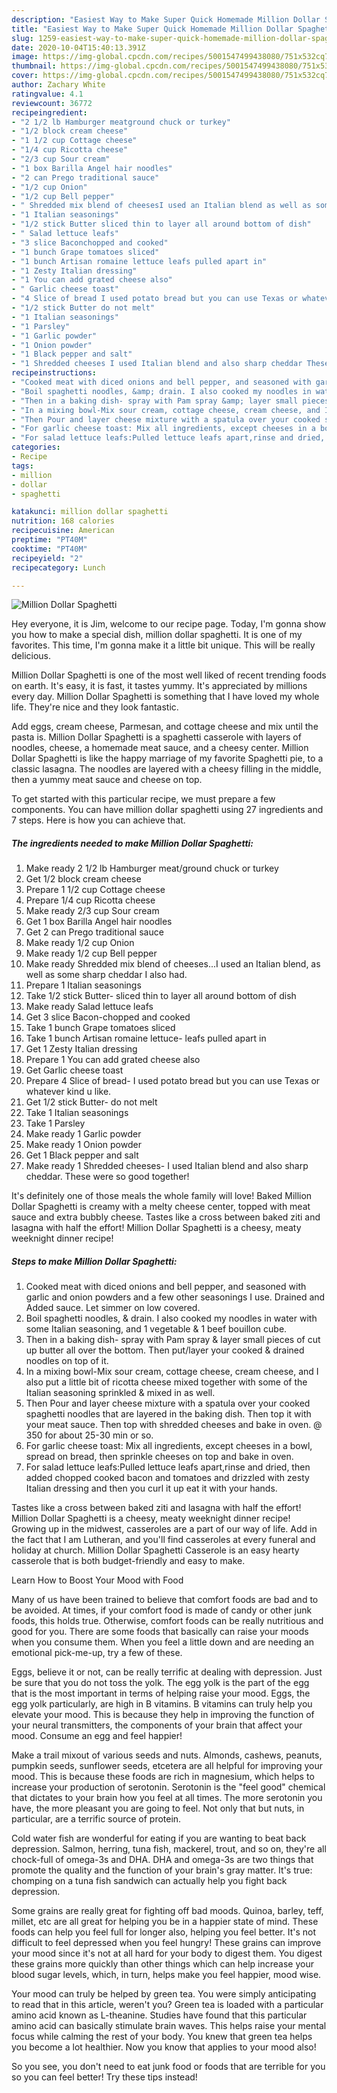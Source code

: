 ```yaml
---
description: "Easiest Way to Make Super Quick Homemade Million Dollar Spaghetti"
title: "Easiest Way to Make Super Quick Homemade Million Dollar Spaghetti"
slug: 1259-easiest-way-to-make-super-quick-homemade-million-dollar-spaghetti
date: 2020-10-04T15:40:13.391Z
image: https://img-global.cpcdn.com/recipes/5001547499438080/751x532cq70/million-dollar-spaghetti-recipe-main-photo.jpg
thumbnail: https://img-global.cpcdn.com/recipes/5001547499438080/751x532cq70/million-dollar-spaghetti-recipe-main-photo.jpg
cover: https://img-global.cpcdn.com/recipes/5001547499438080/751x532cq70/million-dollar-spaghetti-recipe-main-photo.jpg
author: Zachary White
ratingvalue: 4.1
reviewcount: 36772
recipeingredient:
- "2 1/2 lb Hamburger meatground chuck or turkey"
- "1/2 block cream cheese"
- "1 1/2 cup Cottage cheese"
- "1/4 cup Ricotta cheese"
- "2/3 cup Sour cream"
- "1 box Barilla Angel hair noodles"
- "2 can Prego traditional sauce"
- "1/2 cup Onion"
- "1/2 cup Bell pepper"
- " Shredded mix blend of cheesesI used an Italian blend as well as some sharp cheddar I also had"
- "1 Italian seasonings"
- "1/2 stick Butter sliced thin to layer all around bottom of dish"
- " Salad lettuce leafs"
- "3 slice Baconchopped and cooked"
- "1 bunch Grape tomatoes sliced"
- "1 bunch Artisan romaine lettuce leafs pulled apart in"
- "1 Zesty Italian dressing"
- "1 You can add grated cheese also"
- " Garlic cheese toast"
- "4 Slice of bread I used potato bread but you can use Texas or whatever kind u like"
- "1/2 stick Butter do not melt"
- "1 Italian seasonings"
- "1 Parsley"
- "1 Garlic powder"
- "1 Onion powder"
- "1 Black pepper and salt"
- "1 Shredded cheeses I used Italian blend and also sharp cheddar These were so good together"
recipeinstructions:
- "Cooked meat with diced onions and bell pepper, and seasoned with garlic and onion powders and a few other seasonings I use. Drained and Added sauce. Let simmer on low covered."
- "Boil spaghetti noodles, &amp; drain. I also cooked my noodles in water with some Italian seasoning, and 1 vegetable &amp; 1 beef bouillon cube."
- "Then in a baking dish- spray with Pam spray &amp; layer small pieces of cut up butter all over the bottom. Then put/layer your cooked &amp; drained noodles on top of it."
- "In a mixing bowl-Mix sour cream, cottage cheese, cream cheese, and I also put a little bit of ricotta cheese mixed together with some of the Italian seasoning sprinkled &amp; mixed in as well."
- "Then Pour and layer cheese mixture with a spatula over your cooked spaghetti noodles that are layered in the baking dish. Then top it with your meat sauce.  Then top with shredded cheeses and bake in oven. @ 350 for about 25-30 min or so."
- "For garlic cheese toast: Mix all ingredients, except cheeses in a bowl, spread on bread, then sprinkle cheeses on top and bake in oven."
- "For salad lettuce leafs:Pulled lettuce leafs apart,rinse and dried, then added chopped cooked bacon and tomatoes and drizzled with zesty Italian dressing and then you curl it up eat it with your hands."
categories:
- Recipe
tags:
- million
- dollar
- spaghetti

katakunci: million dollar spaghetti 
nutrition: 168 calories
recipecuisine: American
preptime: "PT40M"
cooktime: "PT40M"
recipeyield: "2"
recipecategory: Lunch

---
```



![Million Dollar Spaghetti](https://img-global.cpcdn.com/recipes/5001547499438080/751x532cq70/million-dollar-spaghetti-recipe-main-photo.jpg)

Hey everyone, it is Jim, welcome to our recipe page. Today, I'm gonna show you how to make a special dish, million dollar spaghetti. It is one of my favorites. This time, I'm gonna make it a little bit unique. This will be really delicious.

Million Dollar Spaghetti is one of the most well liked of recent trending foods on earth. It's easy, it is fast, it tastes yummy. It's appreciated by millions every day. Million Dollar Spaghetti is something that I have loved my whole life. They're nice and they look fantastic.

Add eggs, cream cheese, Parmesan, and cottage cheese and mix until the pasta is. Million Dollar Spaghetti is a spaghetti casserole with layers of noodles, cheese, a homemade meat sauce, and a cheesy center. Million Dollar Spaghetti is like the happy marriage of my favorite Spaghetti pie, to a classic lasagna. The noodles are layered with a cheesy filling in the middle, then a yummy meat sauce and cheese on top.


To get started with this particular recipe, we must prepare a few components. You can have million dollar spaghetti using 27 ingredients and 7 steps. Here is how you can achieve that.

<!--inarticleads1-->

##### The ingredients needed to make Million Dollar Spaghetti:

1. Make ready 2 1/2 lb Hamburger meat/ground chuck or turkey
1. Get 1/2 block cream cheese
1. Prepare 1 1/2 cup Cottage cheese
1. Prepare 1/4 cup Ricotta cheese
1. Make ready 2/3 cup Sour cream
1. Get 1 box Barilla Angel hair noodles
1. Get 2 can Prego traditional sauce
1. Make ready 1/2 cup Onion
1. Make ready 1/2 cup Bell pepper
1. Make ready  Shredded mix blend of cheeses...I used an Italian blend, as well as some sharp cheddar I also had.
1. Prepare 1 Italian seasonings
1. Take 1/2 stick Butter- sliced thin to layer all around bottom of dish
1. Make ready  Salad lettuce leafs
1. Get 3 slice Bacon-chopped and cooked
1. Take 1 bunch Grape tomatoes sliced
1. Take 1 bunch Artisan romaine lettuce- leafs pulled apart in
1. Get 1 Zesty Italian dressing
1. Prepare 1 You can add grated cheese also
1. Get  Garlic cheese toast
1. Prepare 4 Slice of bread- I used potato bread but you can use Texas or whatever kind u like.
1. Get 1/2 stick Butter- do not melt
1. Take 1 Italian seasonings
1. Take 1 Parsley
1. Make ready 1 Garlic powder
1. Make ready 1 Onion powder
1. Get 1 Black pepper and salt
1. Make ready 1 Shredded cheeses- I used Italian blend and also sharp cheddar. These were so good together!


It&#39;s definitely one of those meals the whole family will love! Baked Million Dollar Spaghetti is creamy with a melty cheese center, topped with meat sauce and extra bubbly cheese. Tastes like a cross between baked ziti and lasagna with half the effort! Million Dollar Spaghetti is a cheesy, meaty weeknight dinner recipe! 

<!--inarticleads2-->

##### Steps to make Million Dollar Spaghetti:

1. Cooked meat with diced onions and bell pepper, and seasoned with garlic and onion powders and a few other seasonings I use. Drained and Added sauce. Let simmer on low covered.
1. Boil spaghetti noodles, &amp; drain. I also cooked my noodles in water with some Italian seasoning, and 1 vegetable &amp; 1 beef bouillon cube.
1. Then in a baking dish- spray with Pam spray &amp; layer small pieces of cut up butter all over the bottom. Then put/layer your cooked &amp; drained noodles on top of it.
1. In a mixing bowl-Mix sour cream, cottage cheese, cream cheese, and I also put a little bit of ricotta cheese mixed together with some of the Italian seasoning sprinkled &amp; mixed in as well.
1. Then Pour and layer cheese mixture with a spatula over your cooked spaghetti noodles that are layered in the baking dish. Then top it with your meat sauce.  Then top with shredded cheeses and bake in oven. @ 350 for about 25-30 min or so.
1. For garlic cheese toast: Mix all ingredients, except cheeses in a bowl, spread on bread, then sprinkle cheeses on top and bake in oven.
1. For salad lettuce leafs:Pulled lettuce leafs apart,rinse and dried, then added chopped cooked bacon and tomatoes and drizzled with zesty Italian dressing and then you curl it up eat it with your hands.


Tastes like a cross between baked ziti and lasagna with half the effort! Million Dollar Spaghetti is a cheesy, meaty weeknight dinner recipe! Growing up in the midwest, casseroles are a part of our way of life. Add in the fact that I am Lutheran, and you&#39;ll find casseroles at every funeral and holiday at church. Million Dollar Spaghetti Casserole is an easy hearty casserole that is both budget-friendly and easy to make. 

Learn How to Boost Your Mood with Food


Many of us have been trained to believe that comfort foods are bad and to be avoided. At times, if your comfort food is made of candy or other junk foods, this holds true. Otherwise, comfort foods can be really nutritious and good for you. There are some foods that basically can raise your moods when you consume them. When you feel a little down and are needing an emotional pick-me-up, try a few of these.

Eggs, believe it or not, can be really terrific at dealing with depression. Just be sure that you do not toss the yolk. The egg yolk is the part of the egg that is the most important in terms of helping raise your mood. Eggs, the egg yolk particularly, are high in B vitamins. B vitamins can truly help you elevate your mood. This is because they help in improving the function of your neural transmitters, the components of your brain that affect your mood. Consume an egg and feel happier!

Make a trail mixout of various seeds and nuts. Almonds, cashews, peanuts, pumpkin seeds, sunflower seeds, etcetera are all helpful for improving your mood. This is because these foods are rich in magnesium, which helps to increase your production of serotonin. Serotonin is the "feel good" chemical that dictates to your brain how you feel at all times. The more serotonin you have, the more pleasant you are going to feel. Not only that but nuts, in particular, are a terrific source of protein.

Cold water fish are wonderful for eating if you are wanting to beat back depression. Salmon, herring, tuna fish, mackerel, trout, and so on, they're all chock-full of omega-3s and DHA. DHA and omega-3s are two things that promote the quality and the function of your brain's gray matter. It's true: chomping on a tuna fish sandwich can actually help you fight back depression. 

Some grains are really great for fighting off bad moods. Quinoa, barley, teff, millet, etc are all great for helping you be in a happier state of mind. These foods can help you feel full for longer also, helping you feel better. It's not difficult to feel depressed when you feel hungry! These grains can improve your mood since it's not at all hard for your body to digest them. You digest these grains more quickly than other things which can help increase your blood sugar levels, which, in turn, helps make you feel happier, mood wise.

Your mood can truly be helped by green tea. You were simply anticipating to read that in this article, weren't you? Green tea is loaded with a particular amino acid known as L-theanine. Studies have found that this particular amino acid can basically stimulate brain waves. This helps raise your mental focus while calming the rest of your body. You knew that green tea helps you become a lot healthier. Now you know that applies to your mood also!

So you see, you don't need to eat junk food or foods that are terrible for you so you can feel better! Try  these tips  instead!

